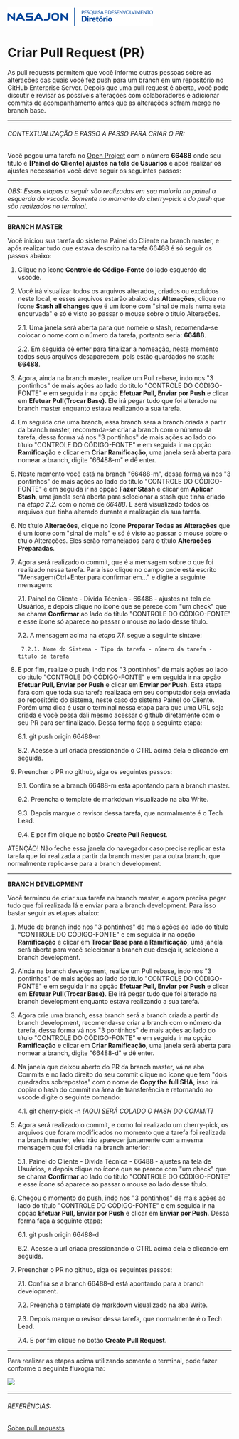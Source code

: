 ![](../../img/logo_diretorio.png "Logo da equipe Diretório")
 
# Criar Pull Request (PR)
 
As pull requests permitem que você informe outras pessoas sobre as alterações das quais você fez push para um branch em um repositório no GitHub Enterprise Server. Depois que uma pull request é aberta, você pode discutir e revisar as possíveis alterações com colaboradores e adicionar commits de acompanhamento antes que as alterações sofram merge no branch base.

---
 
###### CONTEXTUALIZAÇÃO E PASSO A PASSO PARA CRIAR O PR:

Você pegou uma tarefa no [Open Project](https://projetos.nasajon.com.br/) com o número **66488** onde seu título é **[Painel do Cliente] ajustes na tela de Usuários** e após realizar os ajustes necessários você deve seguir os seguintes passos:

---

*OBS: Essas etapas a seguir são realizadas em sua maioria no painel a esquerda do vscode. Somente no momento do cherry-pick e do push que são realizados no terminal.*

---
 
**BRANCH MASTER**
 
Você iniciou sua tarefa do sistema Painel do Cliente na branch master, e após realizar tudo que estava descrito na tarefa 66488 é só seguir os passos abaixo:
 
1. Clique no ícone **Controle do Código-Fonte** do lado esquerdo do vscode.

2. Você irá visualizar todos os arquivos alterados, criados ou excluídos neste local, e esses arquivos estarão abaixo das **Alterações**, clique no ícone **Stash all changes** que é um ícone com "sinal de mais numa seta encurvada" e só é visto ao passar o mouse sobre o título Alterações.

    2.1. Uma janela será aberta para que nomeie o stash, recomenda-se colocar o nome com o número da tarefa, portanto seria: **66488**.

    2.2. Em seguida dê enter para finalizar a nomeação, neste momento todos seus arquivos desaparecem, pois estão guardados no stash: **66488**.

3. Agora, ainda na branch master, realize um Pull rebase, indo nos "3 pontinhos" de mais ações ao lado do título "CONTROLE DO CÓDIGO-FONTE" e em seguida ir na opção **Efetuar Pull, Enviar por Push** e clicar em **Efetuar Pull(Trocar Base)**. Ele irá pegar tudo que foi alterado na branch master enquanto estava realizando a sua tarefa.

4. Em seguida crie uma branch, essa branch será a branch criada a partir da branch master, recomenda-se criar a branch com o número da tarefa, dessa forma vá nos "3 pontinhos" de mais ações ao lado do título "CONTROLE DO CÓDIGO-FONTE" e em seguida ir na opção **Ramificação** e clicar em **Criar Ramificação**, uma janela será aberta para nomear a branch, digite "66488-m" e dê enter.

5. Neste momento você está na branch "66488-m", dessa forma vá nos "3 pontinhos" de mais ações ao lado do título "CONTROLE DO CÓDIGO-FONTE" e em seguida ir na opção **Fazer Stash** e clicar em **Aplicar Stash**, uma janela será aberta para selecionar a stash que tinha criado na *etapa 2.2.* com o nome de *66488*. E será visualizado todos os arquivos que tinha alterado durante a realização da sua tarefa.
 
6. No título **Alterações**, clique no ícone **Preparar Todas as Alterações** que é um ícone com "sinal de mais" e só é visto ao passar o mouse sobre o título Alterações. Eles serão remanejados para o título **Alterações Preparadas**.

7. Agora será realizado o commit, que é a mensagem sobre o que foi realizado nessa tarefa. Para isso clique no campo onde está escrito "Mensagem(Ctrl+Enter para confirmar em..." e digite a seguinte mensagem:

    7.1. Painel do Cliente - Dívida Técnica - 66488 - ajustes na tela de Usuários, e depois clique no ícone que se parece com "um check" que se chama **Confirmar** ao lado do título "CONTROLE DO CÓDIGO-FONTE" e esse ícone só aparece ao passar o mouse ao lado desse título.

    7.2. A mensagem acima na *etapa 7.1.* segue a seguinte sintaxe:

        7.2.1. Nome do Sistema - Tipo da tarefa - número da tarefa - título da tarefa

8. E por fim, realize o push, indo nos "3 pontinhos" de mais ações ao lado do título "CONTROLE DO CÓDIGO-FONTE" e em seguida ir na opção **Efetuar Pull, Enviar por Push** e clicar em **Enviar por Push**. Esta etapa fará com que toda sua tarefa realizada em seu computador seja enviada ao repositório do sistema, neste caso do sistema Painel do Cliente. Porém uma dica é usar o terminal nessa etapa para que uma URL seja criada e você possa dali mesmo acessar o github diretamente com o seu PR para ser finalizado. Dessa forma faça a seguinte etapa:

    8.1. git push origin 66488-m

    8.2. Acesse a url criada pressionando o CTRL acima dela e clicando em seguida.

9. Preencher o PR no github, siga os seguintes passos:

    9.1. Confira se a branch 66488-m está apontando para a branch master.
    
    9.2. Preencha o template de markdown visualizado na aba Write. 
    
    9.3. Depois marque o revisor dessa tarefa, que normalmente é o Tech Lead.
    
    9.4. E por fim clique no botão **Create Pull Request**.

ATENÇÃO! Não feche essa janela do navegador caso precise replicar esta tarefa que foi realizada a partir da branch master para outra branch, que normalmente replica-se para a branch development.

---

**BRANCH DEVELOPMENT**
 
Você terminou de criar sua tarefa na branch master, e agora precisa pegar tudo que foi realizada lá e enviar para a branch development. Para isso bastar seguir as etapas abaixo:
 
1. Mude de branch indo nos "3 pontinhos" de mais ações ao lado do título "CONTROLE DO CÓDIGO-FONTE" e em seguida ir na opção **Ramificação** e clicar em **Trocar Base para a Ramificação**, uma janela será aberta para você selecionar a branch que deseja ir, selecione a branch development.

2. Ainda na branch development, realize um Pull rebase, indo nos "3 pontinhos" de mais ações ao lado do título "CONTROLE DO CÓDIGO-FONTE" e em seguida ir na opção **Efetuar Pull, Enviar por Push** e clicar em **Efetuar Pull(Trocar Base)**. Ele irá pegar tudo que foi alterado na branch development enquanto estava realizando a sua tarefa.

3. Agora crie uma branch, essa branch será a branch criada a partir da branch development, recomenda-se criar a branch com o número da tarefa, dessa forma vá nos "3 pontinhos" de mais ações ao lado do título "CONTROLE DO CÓDIGO-FONTE" e em seguida ir na opção **Ramificação** e clicar em **Criar Ramificação**, uma janela será aberta para nomear a branch, digite "66488-d" e dê enter.

4. Na janela que deixou aberto do PR da branch master, vá na aba Commits e no lado direito do seu commit clique no ícone que tem "dois quadrados sobrepostos" com o nome de **Copy the full SHA**, isso irá copiar o hash do commit na área de transferência e retornando ao vscode digite o seguinte comando:

    4.1. git cherry-pick -n *[AQUI SERÁ COLADO O HASH DO COMMIT]*

5. Agora será realizado o commit, e como foi realizado um cherry-pick, os arquivos que foram modificados no momento que a tarefa foi realizada na branch master, eles irão aparecer juntamente com a mesma mensagem que foi criada na branch anterior:

    5.1. Painel do Cliente - Dívida Técnica - 66488 - ajustes na tela de Usuários, e depois clique no ícone que se parece com "um check" que se chama **Confirmar** ao lado do título "CONTROLE DO CÓDIGO-FONTE" e esse ícone só aparece ao passar o mouse ao lado desse título.

6. Chegou o momento do push, indo nos "3 pontinhos" de mais ações ao lado do título "CONTROLE DO CÓDIGO-FONTE" e em seguida ir na opção **Efetuar Pull, Enviar por Push** e clicar em **Enviar por Push**. Dessa forma faça a seguinte etapa:

    6.1. git push origin 66488-d

    6.2. Acesse a url criada pressionando o CTRL acima dela e clicando em seguida.

7. Preencher o PR no github, siga os seguintes passos:

    7.1. Confira se a branch 66488-d está apontando para a branch development.
    
    7.2. Preencha o template de markdown visualizado na aba Write. 
    
    7.3. Depois marque o revisor dessa tarefa, que normalmente é o Tech Lead.
    
    7.4. E por fim clique no botão **Create Pull Request**.

---

Para realizar as etapas acima utilizando somente o terminal, pode fazer conforme o seguinte fluxograma:

![](fluxograma_PR.png)

---

###### REFERÊNCIAS:
[Sobre pull requests](https://docs.github.com/pt/enterprise-server@3.0/pull-requests/collaborating-with-pull-requests/proposing-changes-to-your-work-with-pull-requests/about-pull-requests)